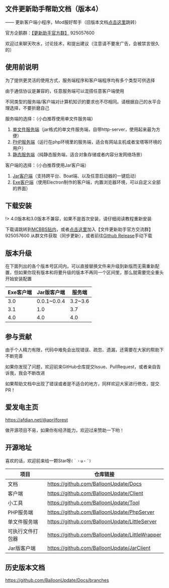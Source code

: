 ## 文件更新助手帮助文档（版本4）

—— 更新客户端小程序，Mod服好帮手（旧版本文档[点击这里](#历史版本文档)跳转）

官方企鹅群：[【更新助手官方群】](https://jq.qq.com/?_wv=1027&k=PqAEtn39) 925057600 

欢迎过来聊天吹水，讨论技术，和提出建议（注意请不要发广告，会被禁言很久的）

## 使用前说明

为了提供更灵活的使用方式，服务端程序和客户端程序均有多个类型可供选择

由于通信协议是兼容的，任意服务端可以混搭任意客户端使用

不同类型的服务端/客户端对计算机知识的要求也不尽相同。请根据自己的水平合理选择，不要折磨自己

服务端的选择：（小白推荐使用单文件服务端）

1. [单文件服务端](server/light-server.md)（jar格式的单文件服务端，自带http-server，使用起来最为方便）
2. [PHP服务端](server/php-server.md)（运行在php环境里的服务端，适合有网站主机或者宝塔等环境的用户）
3. [静态服务端](server/static-server.md)（纯静态服务端，适合对象存储或者内容分发网络场景）

客户端的选择：（小白推荐使用Jar客户端）

1. [Jar客户端](client/jar-client.md)（支持跨平台、Boat端、以及任意启动器的一键启动）
2. [Exe客户端](client/exe-client.md)（使用Electron制作的客户端，内置浏览器环境，可以自定义全部的界面）

## 下载安装

!> 4.0版本和3.0版本不兼容，如果不是首次安装，请仔细阅读教程重新安装

下载请跳转到[MCBBS贴内](https://www.mcbbs.net/thread-711833-1-1.html)，或者[点击这里](https://jq.qq.com/?_wv=1027&k=PqAEtn39)加入【文件更新助手官方交流群】 925057600 从群文件获取（同步更新），或者前往[Github Release](#开源地址)手动下载

## 版本升级

在下面列出的各个版本号区间内，可以直接替换文件来升级到新版而无需重新配置，但如果你现有版本和将要升级的版本不再同一个区间里，那么就需要完全重头开始安装配置

| Exe客户端 | Jar版客户端  | 服务端   |
| --------- | ------------ | -------- |
| 3.0       | 0.0.1\~0.0.4 | 3.2\~3.6 |
| 3.1       | 1.0          | 3.7      |
| 4.0       | 4.0          | 4.0      |

## 参与贡献

由于个人精力有限，代码中难免会出现错误、疏忽、遗漏，还需要在大家的帮助下不断完善

如果你发现了问题，欢迎前来GitHub仓库提交Issue、PullRequest，或者亲自告诉我，我会不断改进

如果帮助文档中出现了错误或者是不适合的地方，同样欢迎大家进行修改，提交PR！

## 爱发电主页

https://afdian.net/@aprilforest

做开源项目不易，如果你有经济能力，欢迎过来赞助一下哟！

## 开源地址

喜欢的话，欢迎前来给一颗Star呀`(｀・ω・´)`

| 项目             | 仓库链接                                       |
| ---------------- | ---------------------------------------------- |
| 文档             | https://github.com/BalloonUpdate/Docs          |
| 客户端           | https://github.com/BalloonUpdate/Client        |
| 小工具           | https://github.com/BalloonUpdate/Tool          |
| PHP服务端        | https://github.com/BalloonUpdate/PhpServer     |
| 单文件服务端     | https://github.com/BalloonUpdate/LittleServer  |
| 可执行文件打包器 | https://github.com/BalloonUpdate/LittleWrapper |
| Jar版客户端      | https://github.com/BalloonUpdate/JarClient     |

## 历史版本文档

https://github.com/BalloonUpdate/Docs/branches

